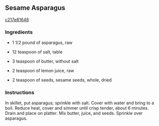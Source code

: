 ## Sesame Asparagus

[c217e81648](http://www.food.com/recipe/sesame-asparagus-30445)

### Ingredients

 - 1 1/2 pound of asparagus, raw

 - 12 teaspoon of salt, table

 - 3 teaspoon of butter, without salt

 - 2 teaspoon of lemon juice, raw

 - 2 teaspoon of seeds, sesame seeds, whole, dried

### Instructions

In skillet, put asparagus; sprinkle with salt. Cover with water and bring to a boil. Reduce heat, cover and simmer until crisp tender, about 6 minutes. Drain and place on platter. Mix butter, juice, and seeds. Sprinkle over asparagus.